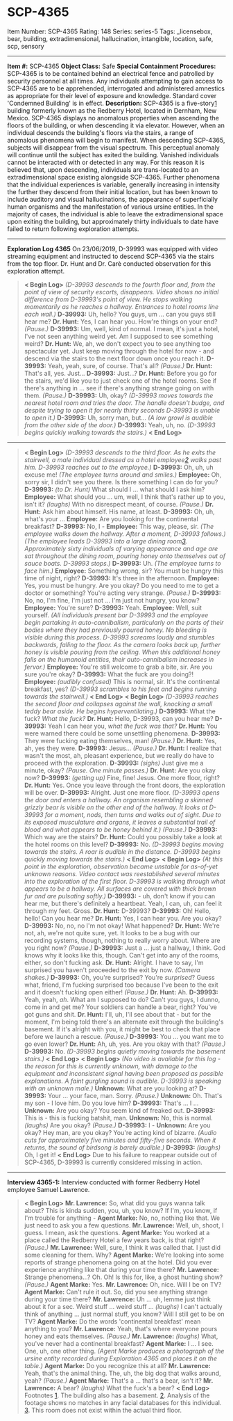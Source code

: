 # SCP-4365
Item Number: SCP-4365
Rating: 148
Series: series-5
Tags: _licensebox, bear, building, extradimensional, hallucination, intangible, location, safe, scp, sensory

---

**Item #:** SCP-4365
**Object Class:** Safe
**Special Containment Procedures:** SCP-4365 is to be contained behind an electrical fence and patrolled by security personnel at all times. Any individuals attempting to gain access to SCP-4365 are to be apprehended, interrogated and administered amnestics as appropriate for their level of exposure and knowledge. Standard cover 'Condemned Building' is in effect.
**Description:** SCP-4365 is a five-story[1](javascript:;) building formerly known as the Redberry Hotel, located in Dernham, New Mexico. SCP-4365 displays no anomalous properties when ascending the floors of the building, or when descending it via elevator. However, when an individual descends the building's floors via the stairs, a range of anomalous phenomena will begin to manifest.
When descending SCP-4365, subjects will disappear from the visual spectrum. This perceptual anomaly will continue until the subject has exited the building. Vanished individuals cannot be interacted with or detected in any way. For this reason it is believed that, upon descending, individuals are trans-located to an extradimensional space existing alongside SCP-4365.
Further phenomena that the individual experiences is variable, generally increasing in intensity the further they descend from their initial location, but has been known to include auditory and visual hallucinations, the appearance of superficially human organisms and the manifestation of various ursine entities.
In the majority of cases, the individual is able to leave the extradimensional space upon exiting the building, but approximately thirty individuals to date have failed to return following exploration attempts.
* * *
**Exploration Log 4365**
On 23/06/2019, D-39993 was equipped with video streaming equipment and instructed to descend SCP-4365 via the stairs from the top floor. Dr. Hunt and Dr. Carè conducted observation for this exploration attempt.
> **< Begin Log>**
> _(D-39993 descends to the fourth floor and, from the point of view of security escorts, disappears. Video shows no initial difference from D-39993's point of view. He stops walking momentarily as he reaches a hallway. Entrances to hotel rooms line each wall.)_
> **D-39993:** Uh, hello? You guys, um … can you guys still hear me?
> **Dr. Hunt:** Yes, I can hear you. How're things on your end?
> _(Pause.)_
> **D-39993:** Um, well, kind of normal. I mean, it's just a hotel, I've not seen anything weird yet. Am I supposed to see something weird?
> **Dr. Hunt:** We, ah, we don't expect you to see anything too spectacular yet. Just keep moving through the hotel for now - and descend via the stairs to the next floor down once you reach it.
> **D-39993:** Yeah, yeah, sure, of course. That's all?
> _(Pause.)_
> **Dr. Hunt:** That's all, yes. Just…
> **D-39993:** Just…?
> **Dr. Hunt:** Before you go for the stairs, we'd like you to just check one of the hotel rooms. See if there's anything in … see if there's anything strange going on with them.
> _(Pause.)_
> **D-39993:** Uh, okay?
> _(D-39993 moves towards the nearest hotel room and tries the door. The handle doesn't budge, and despite trying to open it for nearly thirty seconds D-39993 is unable to open it.)_
> **D-39993:** Uh, sorry man, but…
> _(A low growl is audible from the other side of the door.)_
> **D-39993:** Yeah, uh, no.
> _(D-39993 begins quickly walking towards the stairs.)_
> **< End Log>**
* * *
> **< Begin Log>**
> _(D-39993 descends to the third floor. As he exits the stairwell, a male individual dressed as a hotel employee[2](javascript:;) walks past him. D-39993 reaches out to the employee.)_
> **D-39993:** Oh, uh, uh excuse me!
> _(The employee turns around and smiles.)_
> **Employee:** Oh, sorry sir, I didn't see you there. Is there something I can do for you?
> **D-39993:** _(to Dr. Hunt)_ What should I … what should I ask him?
> **Employee:** What should you … um, well, I think that's rather up to you, isn't it? _(laughs)_ With no disrespect meant, of course.
> _(Pause.)_
> **Dr. Hunt:** Ask him about himself. His name, at least.
> **D-39993:** Oh, uh, what's your …
> **Employee:** Are you looking for the continental breakfast?
> **D-39993:** No, I -
> **Employee:** This way, please, sir.
> _(The employee walks down the hallway. After a moment, D-39993 follows.)_
> _(The employee leads D-39993 into a large dining room[3](javascript:;). Approximately sixty individuals of varying appearance and age are sat throughout the dining room, pouring honey onto themselves out of sauce boats. D-39993 stops.)_
> **D-39993:** Uh.
> _(The employee turns to face him.)_
> **Employee:** Something wrong, sir? You must be hungry this time of night, right?
> **D-39993:** It's three in the afternoon.
> **Employee:** Yes, you must be hungry. Are you okay? Do you need to me to get a doctor or something? You're acting very strange.
> _(Pause.)_
> **D-39993:** No, no, I'm fine, I'm just not … I'm just not hungry, you know?
> **Employee:** You're sure?
> **D-39993:** Yeah.
> **Employee:** Well, suit yourself.
> _(All individuals present bar D-39993 and the employee begin partaking in auto-cannibalism, particularly on the parts of their bodies where they had previously poured honey. No bleeding is visible during this process. D-39993 screams loudly and stumbles backwards, falling to the floor. As the camera looks back up, further honey is visible pouring from the ceiling. When this additional honey falls on the humanoid entities, their auto-cannibalism increases in fervor.)_
> **Employee:** You're still welcome to grab a bite, sir. Are you sure you're okay?
> **D-39993:** What the fuck are you doing?!
> **Employee:** _(audibly confused)_ This is normal, sir. It's the continental breakfast, yes?
> _(D-39993 scrambles to his feet and begins running towards the stairwell.)_
> **< End Log>**
> **< Begin Log>**
> _(D-39993 reaches the second floor and collapses against the wall, knocking a small teddy bear aside. He begins hyperventilating.)_
> **D-39993:** What the fuck? _What the fuck?_
> **Dr. Hunt:** Hello, D-39993, can you hear me?
> **D-39993:** Yeah I can hear you, _what the fuck was that?_
> **Dr. Hunt:** You were warned there could be some unsettling phenomena.
> **D-39993:** They were fucking eating themselves, man!
> _(Pause.)_
> **Dr. Hunt:** Yes, ah, yes they were.
> **D-39993:** Jesus…
> _(Pause.)_
> **Dr. Hunt:** I realize that wasn't the most, ah, pleasant experience, but we really do have to proceed with the exploration.
> **D-39993:** _(sighs)_ Just give me a minute, okay?
> _(Pause. One minute passes.)_
> **Dr. Hunt:** Are you okay now?
> **D-39993:** _(getting up)_ Fine, fine! Jesus. One more floor, right?
> **Dr. Hunt:** Yes. Once you leave through the front doors, the exploration will be over.
> **D-39993:** Alright. Just one more floor.
> _(D-39993 opens the door and enters a hallway. An organism resembling a skinned grizzly bear is visible on the other end of the hallway. It looks at D-39993 for a moment, nods, then turns and walks out of sight. Due to its exposed musculature and organs, it leaves a substantial trail of blood and what appears to be honey behind it.)_
> _(Pause.)_
> **D-39993:** Which way are the stairs?
> **Dr. Hunt:** Could you possibly take a look at the hotel rooms on this level?
> **D-39993:** No.
> _(D-39993 begins moving towards the stairs. A roar is audible in the distance. D-39993 begins quickly moving towards the stairs.)_
> **< End Log>**
> **< Begin Log>**
> _(At this point in the exploration, observation became unstable for as-of-yet unknown reasons. Video contact was reestablished several minutes into the exploration of the first floor. D-39993 is walking through what appears to be a hallway. All surfaces are covered with thick brown fur and are pulsating softly.)_
> **D-39993:** \- uh, don't know if you can hear me, but there's definitely a heartbeat. Yeah, I can, uh, can feel it through my feet. Gross.
> **Dr. Hunt:** D-39993?
> **D-39993:** Oh! Hello, hello! Can you hear me?
> **Dr. Hunt:** Yes, I can hear you. Are you okay?
> **D-39993:** No, no, no I'm not okay! What happened?
> **Dr. Hunt:** We're not, ah, we're not quite sure, yet. It looks to be a bug with our recording systems, though, nothing to really worry about. Where are you right now?
> _(Pause.)_
> **D-39993:** Just a … just a hallway, I think. God knows why it looks like this, though. Can't get into any of the rooms, either, so don't fucking ask.
> **Dr. Hunt:** Alright. I have to say, I'm surprised you haven't proceeded to the exit by now.
> _(Camera shakes.)_
> **D-39993:** Oh, you're surprised? You're _surprised_? Guess what, friend, I'm fucking surprised too because I've been to the exit and it doesn't fucking open either!
> _(Pause.)_
> **Dr. Hunt:** Ah.
> **D-39993:** Yeah, yeah, _ah_. What am I supposed to do? Can't you guys, I dunno, come in and get me? Your soldiers can handle a bear, right? You've got guns and shit.
> **Dr. Hunt:** I'll, uh, I'll see about that - but for the moment, I'm being told there's an alternate exit through the building's basement. If it's alright with you, it might be best to check that place before we launch a rescue.
> _(Pause.)_
> **D-39993:** You … you want me to go even lower?
> **Dr. Hunt:** Ah, uh, yes. Are you okay with that?
> _(Pause.)_
> **D-39993:** No.
> _(D-39993 begins quietly moving towards the basement stairs.)_
> **< End Log>**
> **< Begin Log>**
> _(No video is available for this log - the reason for this is currently unknown, with damage to the equipment and inconsistent signal having been proposed as possible explanations. A faint gurgling sound is audible. D-39993 is speaking with an unknown male.)_
> **Unknown:** What are you looking at?
> **D-39993:** Your … your face, man. Sorry.
> _(Pause.)_
> **Unknown:** Oh. That's my son - I love him. Do you love him?
> **D-39993:** That's … I …
> **Unknown:** Are you okay? You seem kind of freaked out.
> **D-39993:** This is - this is fucking batshit, man.
> **Unknown:** No, this is normal. _(laughs)_ Are you okay?
> _(Pause.)_
> **D-39993:** I -
> **Unknown:** Are you okay? Hey man, are you okay? You're acting kind of bizarre.
> _(Audio cuts for approximately five minutes and fifty-five seconds. When it returns, the sound of birdsong is barely audible.)_
> **D-39993:** _(laughs)_ Oh, I get it!
> **< End Log>**
Due to his failure to reappear outside out of SCP-4365, D-39993 is currently considered missing in action.
* * *
**Interview 4365-1:**
Interview conducted with former Redberry Hotel employee Samuel Lawrence.
> **< Begin Log>**
> **Mr. Lawrence:** So, what did you guys wanna talk about? This is kinda sudden, you, uh, you know? If I'm, you know, if I'm trouble for anything -
> **Agent Marke:** No, no, nothing like that. We just need to ask you a few questions.
> **Mr. Lawrence:** Well, uh, shoot, I guess. I mean, ask the questions.
> **Agent Marke:** You worked at a place called the Redberry Hotel a few years back, is that right?
> _(Pause.)_
> **Mr. Lawrence:** Well, sure, I think it was called that. I just did some cleaning for them. Why?
> **Agent Marke:** We're looking into some reports of strange phenomena going on at the hotel. Did you ever experience anything like that during your time there?
> **Mr. Lawrence:** Strange phenomena…? Oh. Oh! Is this for, like, a ghost hunting show?
> _(Pause.)_
> **Agent Marke:** Yes.
> **Mr. Lawrence:** Oh, nice. Will I be on TV?
> **Agent Marke:** Can't rule it out. So, did you see anything strange during your time there?
> **Mr. Lawrence:** Uh … uh, lemme just think about it for a sec. Weird stuff … weird stuff … _(laughs)_ I can't actually think of anything … just normal stuff, you know? Will I still get to be on TV?
> **Agent Marke:** Do the words 'continental breakfast' mean anything to you?
> **Mr. Lawrence:** Yeah, that's where everyone pours honey and eats themselves.
> _(Pause.)_
> **Mr. Lawrence:** _(laughs)_ What, you've never had a continental breakfast?
> **Agent Marke:** I … I see. One, uh, one other thing.
> _(Agent Marke produces a photograph of the ursine entity recorded during Exploration 4365 and places it on the table.)_
> **Agent Marke:** Do you recognize this at all?
> **Mr. Lawrence:** Yeah, that's the animal thing. The, uh, the big dog that walks around, yeah?
> _(Pause.)_
> **Agent Marke:** That's a … that's a bear, isn't it?
> **Mr. Lawrence:** A bear? _(laughs)_ What the fuck's a bear?
> **< End Log>**
Footnotes
[1](javascript:;). The building also has a basement.
[2](javascript:;). Analysis of the footage shows no matches in any facial databases for this individual.
[3](javascript:;). This room does not exist within the actual third floor.